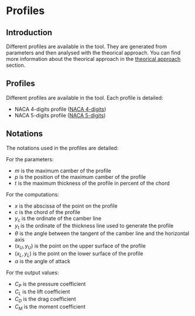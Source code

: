 # Profiles

## Introduction

Different profiles are available in the tool. They are generated from parameters and then analysed with the theorical approach. You can find more information about the theorical approach in the [theorical approach](../theorical-approach/) section.

## Profiles

Different profiles are available in the tool. Each profile is detailed:

- NACA 4-digits profile ([NACA 4-digits](./naca-4-digits/))
- NACA 5-digits profile ([NACA 5-digits](./naca-5-digits/))

## Notations

The notations used in the profiles are detailed:

For the parameters:
- $m$ is the maximum camber of the profile
- $p$ is the position of the maximum camber of the profile
- $t$ is the maximum thickness of the profile in percent of the chord

For the computations:
- $x$ is the abscissa of the point on the profile
- $c$ is the chord of the profile
- $y_c$ is the ordinate of the camber line
- $y_t$ is the ordinate of the thickness line used to generate the profile
- $\theta$ is the angle between the tangent of the camber line and the horizontal axis
- $(x_U, y_U)$ is the point on the upper surface of the profile
- $(x_L, y_L)$ is the point on the lower surface of the profile
- $\alpha$ is the angle of attack

For the output values:
- $C_P$ is the pressure coefficient
- $C_L$ is the lift coefficient
- $C_D$ is the drag coefficient
- $C_M$ is the moment coefficient